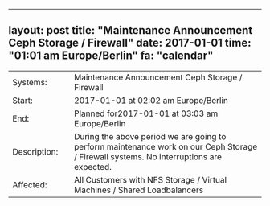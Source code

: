 --- 
 layout: post 
 title: "Maintenance Announcement Ceph Storage / Firewall" 
 date: 2017-01-01 
 time: "01:01 am Europe/Berlin" 
 fa: "calendar" 
 --- 
 |                   |   |                                                                      | 
 |-------------------|---|----------------------------------------------------------------------| 
 | Systems:          |   | Maintenance Announcement Ceph Storage / Firewall| 
 | Start:            |   | 2017-01-01 at 02:02 am Europe/Berlin | 
 | End:              |   | Planned for2017-01-01 at 03:03 am  Europe/Berlin | 
 | Description:      |   | During the above period we are going to perform maintenance work on our Ceph Storage / Firewall systems. No interruptions are expected. | 
 | Affected:         |   |All Customers with NFS Storage / Virtual Machines / Shared Loadbalancers | 

